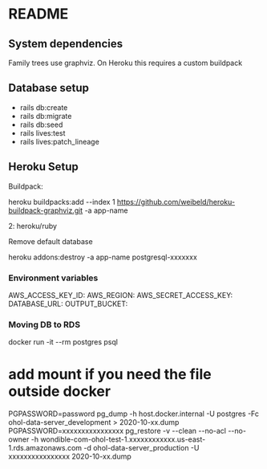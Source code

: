 # README

## System dependencies

Family trees use graphviz. On Heroku this requires a custom buildpack

## Database setup

- rails db:create
- rails db:migrate
- rails db:seed
- rails lives:test
- rails lives:patch_lineage

## Heroku Setup

Buildpack:

heroku buildpacks:add --index 1 https://github.com/weibeld/heroku-buildpack-graphviz.git -a app-name

2: heroku/ruby

Remove default database

heroku addons:destroy -a app-name postgresql-xxxxxxx

### Environment variables

AWS_ACCESS_KEY_ID:
AWS_REGION:
AWS_SECRET_ACCESS_KEY:
DATABASE_URL:
OUTPUT_BUCKET:

### Moving DB to RDS

docker run -it --rm postgres psql
# add mount if you need the file outside docker
PGPASSWORD=password pg_dump -h host.docker.internal -U postgres -Fc ohol-data-server_development > 2020-10-xx.dump
PGPASSWORD=xxxxxxxxxxxxxxxx pg_restore -v --clean --no-acl --no-owner -h wondible-com-ohol-test-1.xxxxxxxxxxxx.us-east-1.rds.amazonaws.com -d ohol-data-server_production -U xxxxxxxxxxxxxxxx 2020-10-xx.dump
